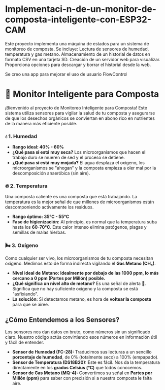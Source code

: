# Implementaci-n-de-un-monitor-de-composta-inteligente-con-ESP32-CAM
Este proyecto implementa una máquina de estados para un sistema de monitoreo de composta. Se incluye: Lectura de sensores de humedad, temperatura y gas metano. Almacenamiento de un historial de datos en formato CSV en una tarjeta SD. Creación de un servidor web para visualizar. Proporciona opciones para descargar y borrar el historial desde la web.

Se creo una app para mejorar el uso de usuario FlowControl

# 🌱 Monitor Inteligente para Composta

¡Bienvenido al proyecto de Monitoreo Inteligente para Composta! Este sistema utiliza sensores para vigilar la salud de tu composta y asegurarse de que los desechos orgánicos se conviertan en abono rico en nutrientes de la manera más eficiente posible.

### 💧 **1. Humedad**

* **Rango ideal: 40% - 60%**
* **¿Qué pasa si está muy seca?** Los microorganismos que hacen el trabajo duro se mueren de sed y el proceso se detiene.
* **¿Qué pasa si está muy mojada?** El agua desplaza el oxígeno, los microorganismos se "ahogan" y la composta empieza a oler mal por la descomposición anaeróbica (sin aire).

### 🔥 **2. Temperatura**
Una composta caliente es una composta que está trabajando. La temperatura es la mejor señal de que millones de microorganismos están descomponiendo activamente los residuos.

* **Rango óptimo: 35°C - 55°C**
* **Fase de higienización:** Al principio, es normal que la temperatura suba hasta los **60-70°C**. Este calor intenso elimina patógenos, plagas y semillas de malas hierbas.

### 🌬️ **3. Oxígeno**
Como cualquier ser vivo, los microorganismos de tu composta necesitan oxígeno. Medimos esto de forma indirecta vigilando el **Gas Metano (CH₄)**.

* **Nivel ideal de Metano: Idealmente por debajo de las 1000 ppm, lo más cercano a 0 ppm (Partes por Millón) posible.**
* **¿Qué significa un nivel alto de metano?** Es una señal de alerta 🚨. Significa que no hay suficiente oxígeno y la composta se está "asfixiando".
* **La solución:** Si detectamos metano, es hora de **voltear la composta** para que se airee.

## ¿Cómo Entendemos a los Sensores?

Los sensores nos dan datos en bruto, como números sin un significado claro. Nuestro código actúa convirtiendo esos números en información útil y fácil de entender.

* **Sensor de Humedad (FC-28):** Traducimos sus lecturas a un sencillo **porcentaje de humedad**, de 0% (totalmente seco) a 100% (empapado).
* **Sensor de Temperatura (DS18B20):** Este es fácil. Nos da la temperatura directamente en los **grados Celsius (°C)** que todos conocemos.
* **Sensor de Gas Metano (MQ-4):** Convertimos su señal en **Partes por Millón (ppm)** para saber con precisión si a nuestra composta le falta aire.
